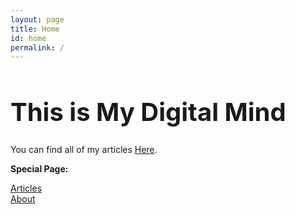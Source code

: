 ```yaml
---
layout: page
title: Home
id: home
permalink: /
---
```


<h1>This is My Digital Mind</h1>
<style>
  h1 {
  font-size: 40px;
}
</style>

You can find all of my articles  <a class="internal-link" href="/articles">Here</a>.



<strong>Special Page:</strong><br>

<a class="internal-link" href="/articles">Articles</a><br>
<a class="internal-link" href="/about">About</a><br>

